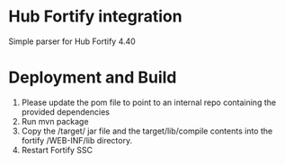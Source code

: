 # Hub Fortify integration

Simple parser for Hub Fortify 4.40 

# Deployment and Build

1.  Please update the pom file to point to an internal repo containing the provided dependencies
2.  Run mvn package
3.  Copy the /target/ jar file and the target/lib/compile contents into the fortify /WEB-INF/lib directory.
4.  Restart Fortify SSC

